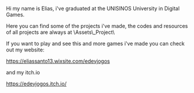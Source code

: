 Hi my name is Elias, i've graduated at the UNISINOS University in Digital Games.

Here you can find some of the projects i've made, the codes and resources of all projects are always at \Assets\\_Project\

If you want to play and see this and more games i've made you can check out my website:

https://eliassanto13.wixsite.com/edevjogos

and my itch.io

https://edevjogos.itch.io/
